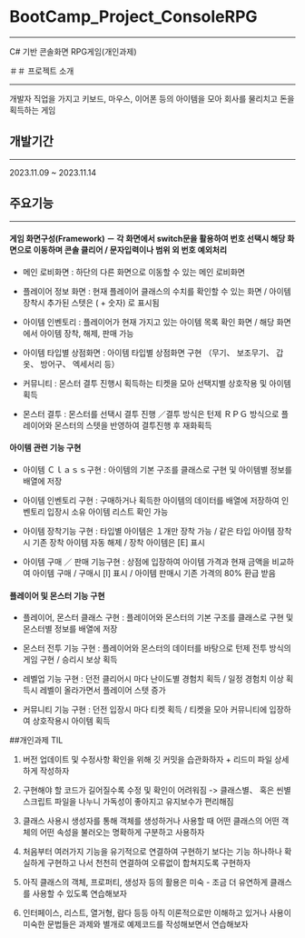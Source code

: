 # BootCamp_Project_ConsoleRPG

---

C# 기반 콘솔화면 RPG게임(개인과제)


＃＃ 프로젝트 소개

---

개발자 직업을 가지고 키보드, 마우스, 이어폰 등의 아이템을 모아 회사를 물리치고 돈을 획득하는 게임

## 개발기간

---

2023.11.09 ~ 2023.11.14

## 주요기능

---

#### 게임 화면구성(Framework) － 각 화면에서 switch문을 활용하여 번호 선택시 해당 화면으로 이동하며 콘솔 클리어 / 문자입력이나 범위 외 번호 예외처리

- 메인 로비화면 : 하단의 다른 화면으로 이동할 수 있는 메인 로비화면

- 플레이어 정보 화면 : 현재 플레이어 클래스의 수치를 확인할 수 있는 화면 / 아이템 장착시 추가된 스텟은 ( + 숫자) 로 표시됨

- 아이템 인벤토리 : 플레이어가 현재 가지고 있는 아이템 목록 확인 화면 / 해당 화면에서 아이템 장착, 해제, 판매 가능

- 아이템 타입별 상점화면 : 아이템 타입별 상점화면 구현 （무기、 보조무기、 갑옷、 방어구、 엑세서리 등） 

- 커뮤니티 : 몬스터 결투 진행시 획득하는 티켓을 모아 선택지별 상호작용 및 아이템 획득

- 몬스터 결투 : 몬스터를 선택시 결투 진행 ／결투 방식은 턴제 ＲＰＧ 방식으로 플레이어와 몬스터의 스텟을 반영하여 결투진행 후 재화획득


#### 아이템 관련 기능 구현

- 아이템 Ｃｌａｓｓ구현 : 아이템의 기본 구조를 클래스로 구현 및 아이템별 정보를 배열에 저장

- 아이템 인벤토리 구현 : 구매하거나 획득한 아이템의 데이터를 배열에 저장하여 인벤토리 입장시 소유 아이템 리스트 확인 가능

- 아이템 장착기능 구현 : 타입별 아이템은 １개만 장착 가능 / 같은 타입 아이템 장착시 기존 장착 아이템 자동 해제 / 장착 아이템은 [E] 표시 

- 아이템 구매 ／ 판매 기능구현 : 상점에 입장하여 아이템 가격과 현재 금액을 비교하여 아이템 구매 / 구매시 [I] 표시 / 아이템 판매시 기존 가격의 80% 환급 받음


#### 플레이어 및 몬스터 기능 구현

- 플레이어, 몬스터 클래스 구현 : 플레이어와 몬스터의 기본 구조를 클래스로 구현 및 몬스터별 정보를 배열에 저장

- 몬스터 전투 기능 구현 : 플레이어와 몬스터의 데이터를 바탕으로 턴제 전투 방식의 게임 구현 / 승리시 보상 획득

- 레벨업 기능 구현 : 던전 클리어시 마다 난이도별 경험치 획득 / 일정 경험치 이상 획득시 레벨이 올라가면서 플레이어 스텟 증가

- 커뮤니티 기능 구현 : 던전 입장시 마다 티켓 획득 / 티켓을 모아 커뮤니티에 입장하여 상호작용시 아이템 획득


##개인과제 TIL

1. 버전 업데이트 및 수정사항 확인을 위해 깃 커밋을 습관화하자 + 리드미 파일 상세하게 작성하자

2. 구현해야 할 코드가 길어질수록 수정 및 확인이 어려워짐 -> 클래스별、 혹은 씬별 스크립트 파일을 나누니 가독성이 좋아지고 유지보수가 편리해짐

3. 클래스 사용시 생성자를 통해 객체를 생성하거나 사용할 때 어떤 클래스의 어떤 객체의 어떤 속성을 불러오는 명확하게 구분하고 사용하자

4. 처음부터 여러가지 기능을 유기적으로 연결하여 구현하기 보다는 기능 하나하나 확실하게 구현하고 나서 천천히 연결하여 오류없이 합쳐지도록 구현하자

5. 아직 클래스의 객체, 프로퍼티, 생성자 등의 활용은 미숙 - 조금 더 유연하게 클래스를 사용할 수 있도록 연습해보자

6. 인터페이스, 리스트, 열거형, 람다 등등 아직 이론적으로만 이해하고 있거나 사용이 미숙한 문법들은 과제와 별개로 예제코드를 작성해보면서 연습해보자
